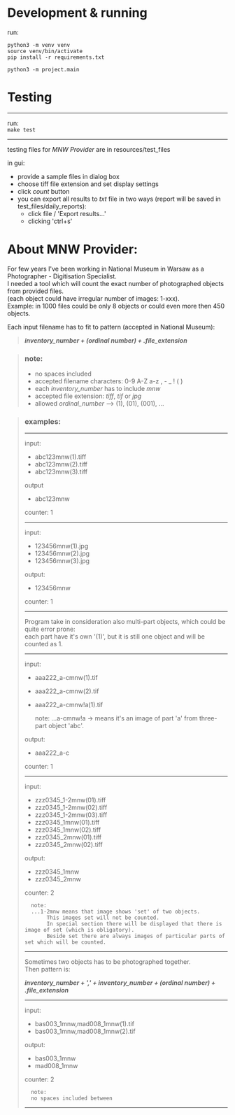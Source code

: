 # Development & running
run:
```
python3 -m venv venv
source venv/bin/activate
pip install -r requirements.txt

python3 -m project.main
```
# Testing
___
run:  
`make test`
___

testing files for *MNW Provider* are in resources/test_files

in gui:
- provide a sample files in dialog box 
- choose tiff file extension and set display settings
- click *count* button
- you can export all results to *txt* file in two ways (report will be saved in test_files/daily_reports):  
  - click file / 'Export results...'
  - clicking 'ctrl+s'

# About MNW Provider:

For few years I've been working in National Museum in Warsaw as a Photographer - Digitisation Specialist.  
I needed a tool which will count the exact number of photographed objects from provided files.  
(each object could have irregular number of images: 1-xxx).  
Example: in 1000 files could be only 8 objects or could even more then 450 objects.

Each input filename has to fit to pattern (accepted in National Museum):

> ***inventory_number + (ordinal number) + .file_extension***

> ### note:
> - no spaces included  
> - accepted filename characters: 0-9 A-Z a-z , - _ ! ( )
> - each *inventory_number* has to include *mnw*
> - accepted file extension: *tiff*, *tif* or *jpg*
> - allowed *ordinal_number* --> (1), (01), (001), ...


> ### examples:  
> ___
> input:
>   - abc123mnw(1).tiff                     
>   - abc123mnw(2).tiff
>   - abc123mnw(3).tiff
>
> output
>   - abc123mnw  
>
>   counter: 1   
> ___
>
> input:
>   - 123456mnw(1).jpg
>   - 123456mnw(2).jpg
>   - 123456mnw(3).jpg
>
> output:
>   - 123456mnw
> 
> counter: 1
> ___
> 
> Program take in consideration also multi-part objects, which could be quite error prone:  
> each part have it's own '(1)', but it is still one object and will be counted as 1.
> ___
>
> input:
>   - aaa222_a-cmnw(1).tif
>   - aaa222_a-cmnw(2).tif
>   - aaa222_a-cmnw!a(1).tif
>
>
>       note:
>       ...a-cmnw!a -> means it's an image of part 'a' from three-part object 'abc'.
> 
> output:
>   - aaa222_a-c
> 
> counter:    1
> ___
> 
> input:
>   - zzz0345_1-2mnw(01).tiff
>   - zzz0345_1-2mnw(02).tiff
>   - zzz0345_1-2mnw(03).tiff
>   - zzz0345_1mnw(01).tiff
>   - zzz0345_1mnw(02).tiff
>   - zzz0345_2mnw(01).tiff
>   - zzz0345_2mnw(02).tiff
>
> output:
>   - zzz0345_1mnw
>   - zzz0345_2mnw
>            
> counter:    2
>
>       note:
>       ...1-2mnw means that image shows 'set' of two objects.
>            This images set will not be counted.
>            In special section there will be displayed that there is image of set (which is obligatory).
>            Beside set there are always images of particular parts of set which will be counted.
> ___
> 
> Sometimes two objects has to be photographed together.  
> Then pattern is:
>
> ***inventory_number + ',' + inventory_number + (ordinal number) + .file_extension***
> ___
>
> input:
>   - bas003_1mnw,mad008_1mnw(1).tif
>   - bas003_1mnw,mad008_1mnw(2).tif
>            
> output:
>   - bas003_1mnw
>   - mad008_1mnw
>
> counter:    2
>
>       note:  
>       no spaces included between
> ___ 

